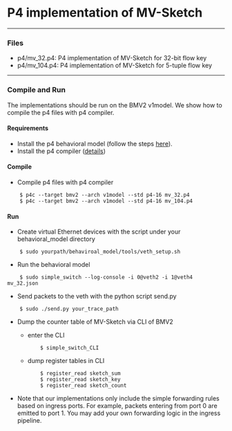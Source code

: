 # P4 implementation of MV-Sketch


---
### Files
- p4/mv\_32.p4: P4 implementation of MV-Sketch for 32-bit flow key
- p4/mv\_104.p4: P4 implementation of MV-Sketch for 5-tuple flow key
---

### Compile and Run
The implementations should be run on the BMV2 v1model. We show how to compile the p4 files with
p4 compiler.

#### Requirements
- Install the p4 behavioral model (follow the steps [here](https://github.com/p4lang/behavioral-model)).
- Install the p4 compiler ([details](https://github.com/p4lang/p4c))

#### Compile
- Compile p4 files with p4 compiler

```
    $ p4c --target bmv2 --arch v1model --std p4-16 mv_32.p4
    $ p4c --target bmv2 --arch v1model --std p4-16 mv_104.p4
```

#### Run

- Create virtual Ethernet devices with the script under your
  behavioral\_model directory

```
    $ sudo yourpath/behaviroal_model/tools/veth_setup.sh
```

- Run the behavioral model 

```
    $ sudo simple_switch --log-console -i 0@veth2 -i 1@veth4 mv_32.json
```

- Send packets to the veth with the python script send.py

```
    $ sudo ./send.py your_trace_path
```

- Dump the counter table of MV-Sketch via CLI of BMV2

    - enter the CLI 
        ```
            $ simple_switch_CLI
        ```
    - dump register tables in CLI 
        ```
            $ register_read sketch_sum 
            $ register_read sketch_key 
            $ register_read sketch_count 
        ```

- Note that our implementations only include the simple forwarding rules based
  on ingress ports. For example, packets entering from port 0 are emitted to
  port 1. You may add your own forwarding logic in the ingress pipeline.

